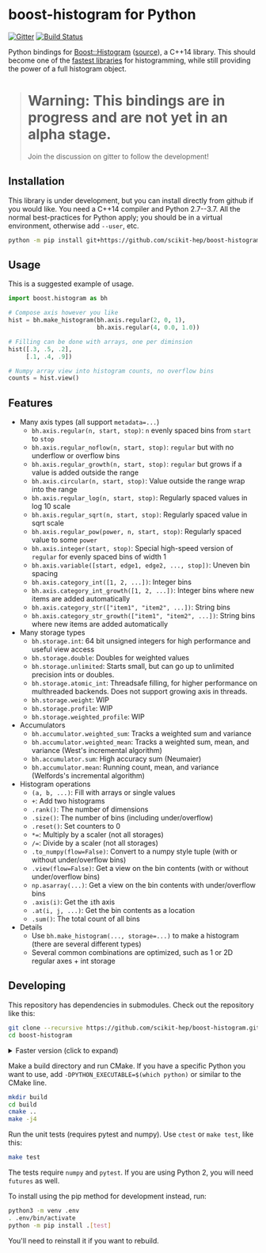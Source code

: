 # boost-histogram for Python

[![Gitter][gitter-badge]][gitter-link]
[![Build Status][azure-badge]][azure-link]

Python bindings for [Boost::Histogram][] ([source][Boost::Histogram source]), a C++14 library. This should become one of the [fastest libraries][] for histogramming, while still providing the power of a full histogram object.

> # Warning: This bindings are in progress and are not yet in an alpha stage.
>
> Join the discussion on gitter to follow the development!

[Boost::Histogram]:        https://www.boost.org/doc/libs/develop/libs/histogram/doc/html/index.html 
[Boost::Histogram source]: https://www.boost.org/doc/libs/develop/libs/histogram/doc/html/index.html 
[fastest libraries]:       https://iscinumpy.gitlab.io/post/histogram-speeds-in-python/



## Installation

This library is under development, but you can install directly from github if you would like. You need a C++14 compiler and Python 2.7--3.7.
All the normal best-practices for Python apply; you should be in a virtual environment, otherwise add `--user`, etc.

```bash
python -m pip install git+https://github.com/scikit-hep/boost-histogram.git@develop
```

## Usage

This is a suggested example of usage.

```python
import boost.histogram as bh

# Compose axis however you like
hist = bh.make_histogram(bh.axis.regular(2, 0, 1),
                         bh.axis.regular(4, 0.0, 1.0))

# Filling can be done with arrays, one per diminsion
hist([.3, .5, .2],
     [.1, .4, .9])

# Numpy array view into histogram counts, no overflow bins
counts = hist.view()
```

## Features

* Many axis types (all support `metadata=...`)
    * `bh.axis.regular(n, start, stop)`: `n` evenly spaced bins from `start` to `stop`
    * `bh.axis.regular_noflow(n, start, stop)`: `regular` but with no underflow or overflow bins
    * `bh.axis.regular_growth(n, start, stop)`: `regular` but grows if a value is added outside the range
    * `bh.axis.circular(n, start, stop)`: Value outside the range wrap into the range
    * `bh.axis.regular_log(n, start, stop)`: Regularly spaced values in log 10 scale
    * `bh.axis.regular_sqrt(n, start, stop)`: Regularly spaced value in sqrt scale
    * `bh.axis.regular_pow(power, n, start, stop)`: Regularly spaced value to some `power`
    * `bh.axis.integer(start, stop)`: Special high-speed version of `regular` for evenly spaced bins of width 1
    * `bh.axis.variable([start, edge1, edge2, ..., stop])`: Uneven bin spacing
    * `bh.axis.category_int([1, 2, ...])`: Integer bins
    * `bh.axis.category_int_growth([1, 2, ...])`: Integer bins where new items are added automatically
    * `bh.axis.category_str(["item1", "item2", ...])`: String bins
    * `bh.axis.category_str_growth(["item1", "item2", ...])`: String bins where new items are added automatically
* Many storage types
    * `bh.storage.int`: 64 bit unsigned integers for high performance and useful view access
    * `bh.storage.double`: Doubles for weighted values
    * `bh.storage.unlimited`: Starts small, but can go up to unlimited precision ints or doubles.
    * `bh.storage.atomic_int`: Threadsafe filling, for higher performance on multhreaded backends. Does not support growing axis in threads.
    * `bh.storage.weight`: WIP
    * `bh.storage.profile`: WIP
    * `bh.storage.weighted_profile`: WIP
* Accumulators
    * `bh.accumulator.weighted_sum`: Tracks a weighted sum and variance
    * `bh.accumulator.weighted_mean`: Tracks a weighted sum, mean, and variance (West's incremental algorithm)
    * `bh.accumulator.sum`: High accuracy sum (Neumaier)
    * `bh.accumulator.mean`: Running count, mean, and variance (Welfords's incremental algorithm)
* Histogram operations
    * `(a, b, ...)`: Fill with arrays or single values
    * `+`: Add two histograms
    * `.rank()`: The number of dimensions
    * `.size()`: The number of bins (including under/overflow)
    * `.reset()`: Set counters to 0
    * `*=`: Multiply by a scaler (not all storages)
    * `/=`: Divide by a scaler (not all storages)
    * `.to_numpy(flow=False)`: Convert to a numpy style tuple (with or without under/overflow bins)
    * `.view(flow=False)`: Get a view on the bin contents (with or without under/overflow bins)
    * `np.asarray(...)`: Get a view on the bin contents with under/overflow bins
    * `.axis(i)`: Get the `i`th axis
    * `.at(i, j, ...)`: Get the bin contents as a location 
    * `.sum()`: The total count of all bins
* Details
    * Use `bh.make_histogram(..., storage=...)` to make a histogram (there are several different types) 
    * Several common combinations are optimized, such as 1 or 2D regular axes + int storage



## Developing

This repository has dependencies in submodules. Check out the repository like this:

```bash
git clone --recursive https://github.com/scikit-hep/boost-histogram.git
cd boost-histogram
```


<details><summary>Faster version (click to expand)</summary>

```bash
git clone https://github.com/scikit-hep/boost-histogram.git
cd boost-histogram
git submodule update --init --depth 10
```

</details>

Make a build directory and run CMake. If you have a specific Python you want to use, add `-DPYTHON_EXECUTABLE=$(which python)` or similar to the CMake line.

```bash
mkdir build
cd build
cmake ..
make -j4
```

Run the unit tests (requires pytest and numpy). Use `ctest` or `make test`, like this:

```bash
make test
```

The tests require `numpy` and `pytest`. If you are using Python 2, you will need `futures` as well.

To install using the pip method for development instead, run:

```bash
python3 -m venv .env
. .env/bin/activate
python -m pip install .[test]
```

You'll need to reinstall it if you want to rebuild.

[gitter-badge]: https://badges.gitter.im/HSF/PyHEP-histogramming.svg
[gitter-link]:  https://gitter.im/HSF/PyHEP-histogramming?utm_source=badge&utm_medium=badge&utm_campaign=pr-badge
[azure-badge]:  https://dev.azure.com/scikit-hep/boost-histogram/_apis/build/status/scikit-hep.boost-histogram?branchName=develop
[azure-link]:   https://dev.azure.com/scikit-hep/boost-histogram/_build/latest?definitionId=2&branchName=develop
